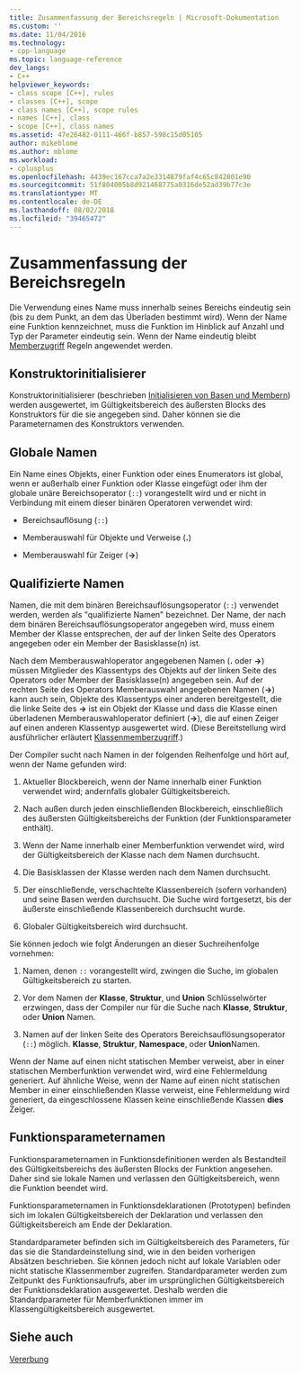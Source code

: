 ```yaml
---
title: Zusammenfassung der Bereichsregeln | Microsoft-Dokumentation
ms.custom: ''
ms.date: 11/04/2016
ms.technology:
- cpp-language
ms.topic: language-reference
dev_langs:
- C++
helpviewer_keywords:
- class scope [C++], rules
- classes [C++], scope
- class names [C++], scope rules
- names [C++], class
- scope [C++], class names
ms.assetid: 47e26482-0111-466f-b857-598c15d05105
author: mikeblome
ms.author: mblome
ms.workload:
- cplusplus
ms.openlocfilehash: 4439ec167cca7a2e3314879faf4c65c842801e90
ms.sourcegitcommit: 51f804005b8d921468775a0316de52ad39b77c3e
ms.translationtype: MT
ms.contentlocale: de-DE
ms.lasthandoff: 08/02/2018
ms.locfileid: "39465472"
---
```

# <a name="summary-of-scope-rules"></a>Zusammenfassung der Bereichsregeln
Die Verwendung eines Name muss innerhalb seines Bereichs eindeutig sein (bis zu dem Punkt, an dem das Überladen bestimmt wird). Wenn der Name eine Funktion kennzeichnet, muss die Funktion im Hinblick auf Anzahl und Typ der Parameter eindeutig sein. Wenn der Name eindeutig bleibt [Memberzugriff](../cpp/member-access-control-cpp.md) Regeln angewendet werden.  
  
## <a name="constructor-initializers"></a>Konstruktorinitialisierer  
 Konstruktorinitialisierer (beschrieben [Initialisieren von Basen und Membern](http://msdn.microsoft.com/2f71377e-2b6b-49da-9a26-18e9b40226a1)) werden ausgewertet, im Gültigkeitsbereich des äußersten Blocks des Konstruktors für die sie angegeben sind. Daher können sie die Parameternamen des Konstruktors verwenden.  
  
## <a name="global-names"></a>Globale Namen  
 Ein Name eines Objekts, einer Funktion oder eines Enumerators ist global, wenn er außerhalb einer Funktion oder Klasse eingefügt oder ihm der globale unäre Bereichsoperator (`::`) vorangestellt wird und er nicht in Verbindung mit einem dieser binären Operatoren verwendet wird:  
  
-   Bereichsauflösung (`::`)  
  
-   Memberauswahl für Objekte und Verweise (**.**)  
  
-   Memberauswahl für Zeiger (**->**)  
  
## <a name="qualified-names"></a>Qualifizierte Namen  
 Namen, die mit dem binären Bereichsauflösungsoperator (`::`) verwendet werden, werden als "qualifizierte Namen" bezeichnet. Der Name, der nach dem binären Bereichsauflösungsoperator angegeben wird, muss einem Member der Klasse entsprechen, der auf der linken Seite des Operators angegeben oder ein Member der Basisklasse(n) ist.  
  
 Nach dem Memberauswahloperator angegebenen Namen (**.** oder **->**) müssen Mitglieder des Klassentyps des Objekts auf der linken Seite des Operators oder Member der Basisklasse(n) angegeben sein. Auf der rechten Seite des Operators Memberauswahl angegebenen Namen (**->**) kann auch sein, Objekte des Klassentyps einer anderen bereitgestellt, die die linke Seite des **->** ist ein Objekt der Klasse und dass die Klasse einen überladenen Memberauswahloperator definiert (**->**), die auf einen Zeiger auf einen anderen Klassentyp ausgewertet wird. (Diese Bereitstellung wird ausführlicher erläutert [Klassenmemberzugriff](../cpp/member-access.md).)  
  
 Der Compiler sucht nach Namen in der folgenden Reihenfolge und hört auf, wenn der Name gefunden wird:  
  
1.  Aktueller Blockbereich, wenn der Name innerhalb einer Funktion verwendet wird; andernfalls globaler Gültigkeitsbereich.  
  
2.  Nach außen durch jeden einschließenden Blockbereich, einschließlich des äußersten Gültigkeitsbereichs der Funktion (der Funktionsparameter enthält).  
  
3.  Wenn der Name innerhalb einer Memberfunktion verwendet wird, wird der Gültigkeitsbereich der Klasse nach dem Namen durchsucht.  
  
4.  Die Basisklassen der Klasse werden nach dem Namen durchsucht.  
  
5.  Der einschließende, verschachtelte Klassenbereich (sofern vorhanden) und seine Basen werden durchsucht. Die Suche wird fortgesetzt, bis der äußerste einschließende Klassenbereich durchsucht wurde.  
  
6.  Globaler Gültigkeitsbereich wird durchsucht.  
  
 Sie können jedoch wie folgt Änderungen an dieser Suchreihenfolge vornehmen:  
  
1.  Namen, denen `::` vorangestellt wird, zwingen die Suche, im globalen Gültigkeitsbereich zu starten.  
  
2.  Vor dem Namen der **Klasse**, **Struktur**, und **Union** Schlüsselwörter erzwingen, dass der Compiler nur für die Suche nach **Klasse**,  **Struktur**, oder **Union** Namen.  
  
3.  Namen auf der linken Seite des Operators Bereichsauflösungsoperator (`::`) möglich. **Klasse**, **Struktur**, **Namespace**, oder **Union**Namen.  
  
 Wenn der Name auf einen nicht statischen Member verweist, aber in einer statischen Memberfunktion verwendet wird, wird eine Fehlermeldung generiert. Auf ähnliche Weise, wenn der Name auf einen nicht statischen Member in einer einschließenden Klasse verweist, eine Fehlermeldung wird generiert, da eingeschlossene Klassen keine einschließende Klassen **dies** Zeiger.  
  
## <a name="function-parameter-names"></a>Funktionsparameternamen  
 Funktionsparameternamen in Funktionsdefinitionen werden als Bestandteil des Gültigkeitsbereichs des äußersten Blocks der Funktion angesehen. Daher sind sie lokale Namen und verlassen den Gültigkeitsbereich, wenn die Funktion beendet wird.  
  
 Funktionsparameternamen in Funktionsdeklarationen (Prototypen) befinden sich im lokalen Gültigkeitsbereich der Deklaration und verlassen den Gültigkeitsbereich am Ende der Deklaration.  
  
 Standardparameter befinden sich im Gültigkeitsbereich des Parameters, für das sie die Standardeinstellung sind, wie in den beiden vorherigen Absätzen beschrieben. Sie können jedoch nicht auf lokale Variablen oder nicht statische Klassenmember zugreifen. Standardparameter werden zum Zeitpunkt des Funktionsaufrufs, aber im ursprünglichen Gültigkeitsbereich der Funktionsdeklaration ausgewertet. Deshalb werden die Standardparameter für Memberfunktionen immer im Klassengültigkeitsbereich ausgewertet.  
  
## <a name="see-also"></a>Siehe auch  
 [Vererbung](../cpp/inheritance-cpp.md)